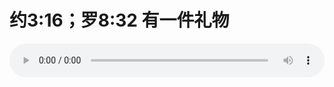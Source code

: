 # 约3:16；罗8:32 有一件礼物

<audio style="width: 100%;" preload="false" controls controlslist="nodownload"><source src="//cdn.simai.ml/audio/mp3/old/27304.mp3" type="audio/mpeg">Your browser does not support the audio element.</audio>


